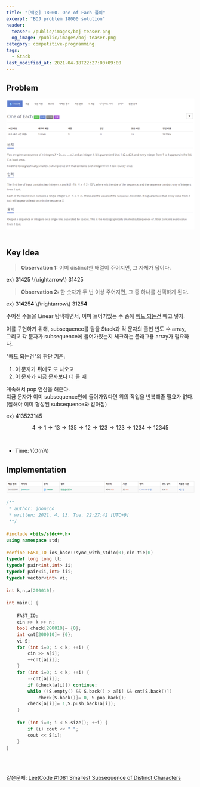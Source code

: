 ```yaml
---
title: "[백준] 18000. One of Each 풀이"
excerpt: "BOJ problem 18000 solution"
header:
  teaser: /public/images/boj-teaser.png
  og_image: /public/images/boj-teaser.png
category: competitive-programming
tags:
  - Stack
last_modified_at: 2021-04-18T22:27:00+09:00
---
```



## Problem
<a href="https://www.acmicpc.net/problem/18000">
    <img src="/public/images/boj-18000.png"/>
</a>
<br/><br/>

## Key Idea  
> **Observation 1:** 이미 distinct한 배열이 주어지면, 그 자체가 답이다.  

ex) 31425 \\(\rightarrow\\) 31425  

> **Observation 2:** 한 숫자가 두 번 이상 주어지면, 그 중 하나를 선택하게 된다.  

ex)  31<b>4</b>25<b>4</b> \\(\rightarrow\\) 3125<b>4</b>

주어진 수들을 Linear 탐색하면서, 이미 들어가있는 수 중에 <u>빼도 되는건</u> 빼고 넣자.  

이를 구현하기 위해, subsequence를 담을 Stack과 각 문자의 출현 빈도 수 array,  
그리고 각 문자가 subsequence에 들어가있는지 체크하는 플래그용 array가 필요하다.  

"<u>빼도 되는건</u>"의 판단 기준:  
1. 이 문자가 뒤에도 또 나오고   
2. 이 문자가 지금 문자보다 더 클 때  

계속해서 pop 연산을 해준다.  
지금 문자가 이미 subsequence안에 들어가있다면 위의 작업을 반복해줄 필요가 없다. (잘해야 이미 형성된 subsequence와 같아짐)

ex) 413523145  

$$ 4 \rightarrow 1 \rightarrow 13 \rightarrow 135 \rightarrow 12 \rightarrow 123 \rightarrow 123 \rightarrow 1234 \rightarrow 12345 $$

<br/>

- Time: \\(O(n)\\)

## Implementation
<div>
    <img src="/public/images/boj-18000-result.png"/>
</div>

```cpp
/**
 * author: jooncco
 * written: 2021. 4. 13. Tue. 22:27:42 [UTC+9]
 **/

#include <bits/stdc++.h>
using namespace std;

#define FAST_IO ios_base::sync_with_stdio(0),cin.tie(0)
typedef long long ll;
typedef pair<int,int> ii;
typedef pair<ii,int> iii;
typedef vector<int> vi;

int k,n,a[200010];

int main() {

    FAST_IO;
    cin >> k >> n;
    bool check[200010]= {0};
    int cnt[200010]= {0};
    vi S;
    for (int i=0; i < k; ++i) {
        cin >> a[i];
        ++cnt[a[i]];
    }
    for (int i=0; i < k; ++i) {
        --cnt[a[i]];
        if (check[a[i]]) continue;
        while (!S.empty() && S.back() > a[i] && cnt[S.back()])
            check[S.back()]= 0, S.pop_back();
        check[a[i]]= 1,S.push_back(a[i]);
    }
    
    for (int i=0; i < S.size(); ++i) {
        if (i) cout << " ";
        cout << S[i];
    }
}

```
<br/><br/>

같은문제: [LeetCode #1081 Smallest Subsequence of Distinct Characters](https://leetcode.com/problems/smallest-subsequence-of-distinct-characters/)